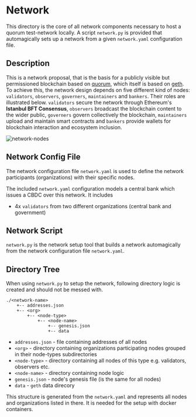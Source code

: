 # Network

This directory is the core of all network components necessary to host a quorum test-network locally. A script `network.py` is provided that automagically sets up a network from a given `network.yaml` configuration file.

## Description

This is a network proposal, that is the basis for a publicly visible but permissioned blockchain based on [quorum](https://github.com/jpmorganchase/quorum), which itself is based on [geth](https://github.com/ethereum/go-ethereum). To achieve this, the network design depends on five different kind of nodes: `validators`, `observers`, `governers`, `maintainers` and `bankers`. Their roles are illustrated below. `validators` secure the network through Ethereum's **Istanbul BFT Consensus**, `observers` broadcast the blockchain content to the wider public, `governers` govern collectively the blockchain, `maintainers` upload and maintain smart contracts and `bankers` provide wallets for blockchain interaction and ecosystem inclusion.

![network-nodes](https://raw.githubusercontent.com/hohmannr/DLT4PI-CBDC/master/pics/network-nodes.png)

## Network Config File

The network configuration file `network.yaml` is used to define the network participants (organizations) with their specific nodes.

<!-- TODO: DESCRIBE NETWORK CONFIG FILE MORE -->

The included `network.yaml` configuration models a central bank which issues a CBDC over this network. It includes

- 4x `validators` from two different organizations (central bank and government)

<!-- TODO: ADD NODES HERE -->

## Network Script

`network.py` is the network setup tool that builds a network automagically from the network configuration file `network.yaml`.

<!-- TODO: ADD NETWORK SCRIPT TUTORIAL -->

## Directory Tree

When using `network.py` to setup the network, following directory logic is created and should not be messed with.

```
./<network-name>
    +-- addresses.json
    +-- <org>
        +-- <node-type>
            +-- <node-name>
                +-- genesis.json
                +-- data
```

- `addresses.json` - file containing addresses of all nodes
- `<org>` - directory containing organizations participating nodes grouped in their node-types subdirectories
- `<node-type>` - directory containing all nodes of this type e.g. validators, observers etc.
- `<node-name>` - directory containing node logic
- `genesis.json` - node's genesis file (is the same for all nodes)
- `data` - `geth` data direcory

This structure is generated from the `network.yaml` and represents all nodes and organizations listed in there. It is needed for the setup with docker containers.

